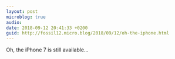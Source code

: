 ```yaml
---
layout: post
microblog: true
audio: 
date: 2018-09-12 20:41:33 +0200
guid: http://fossil12.micro.blog/2018/09/12/oh-the-iphone.html
---
```

Oh, the iPhone 7 is still available...
